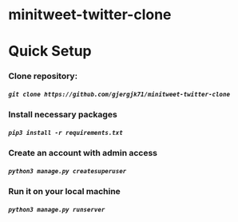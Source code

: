 # minitweet-twitter-clone

<h1>Quick Setup</h1>

<h3>Clone repository:</h3>
<h5> <code>git clone https://github.com/gjergjk71/minitweet-twitter-clone</code> </h5>
<h3>Install necessary packages</h3>
<h5> <code>pip3 install -r requirements.txt</code> </h5>
<h3>Create an account with admin access</h3>
<h5> <code>python3 manage.py createsuperuser</code> </h5>
<h3> Run it on your local machine</h3>
<h5> <code>python3 manage.py runserver</code> </h5>

